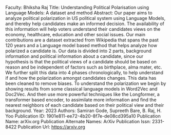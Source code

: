 Faculty: Bhiksha Raj
Title: Understanding Political Polarisation using Language Models: A dataset and method
Abstract: Our paper aims to analyze political polarization in US political system using Language Models, and thereby help candidates make an informed decision. The availability of this information will help voters understand their candidates views on the economy, healthcare, education and other social issues. Our main contributions are a dataset extracted from Wikipedia that spans the past 120 years and a Language model based method that helps analyze how polarized a candidate is. Our data is divided into 2 parts, background information and political information about a candidate, since our hypothesis is that the political views of a candidate should be based on reason and be independent of factors such as birthplace, alma mater, etc. We further split this data into 4 phases chronologically, to help understand if and how the polarization amongst candidates changes. This data has been cleaned to remove biases. To understand the polarization we begin by showing results from some classical language models in Word2Vec and Doc2Vec. And then use more powerful techniques like the Longformer, a transformer based encoder, to assimilate more information and find the nearest neighbors of each candidate based on their political view and their background.
Year: 2023
Authors: Samiran Gode, Supreeth Bare, B. Raj, H. Yoo
Publication ID: 1901e811-ee72-4b20-8f7e-de08cd395a10
Publication Name: arXiv.org
Publication Alternate Names: ArXiv
Publication Issn: 2331-8422
Publication Url: https://arxiv.org
